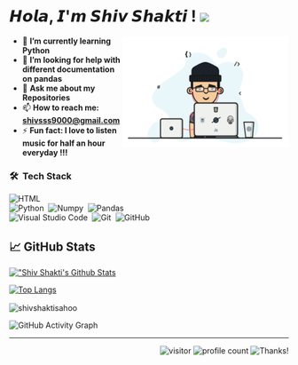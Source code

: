 # 𝙃𝙤𝙡𝙖, 𝙄'𝙢 𝙎𝙝𝙞𝙫 𝙎𝙝𝙖𝙠𝙩𝙞 !  <img src="https://media.giphy.com/media/hvRJCLFzcasrR4ia7z/giphy.gif" width="30px">
<img align = "right" alt="hai" src="https://github.com/shivshaktisahoo/shivshaktisahoo/blob/main/1_IRGHmiGsa16stedQvIaZfw.gif" width = "300" height = "200">
<!--
**shivshaktisahoo/shivshaktisahoo** is a ✨ _special_ ✨ repository because its `README.md` (this file) appears on your GitHub profile.

Here are some ideas to get you started:
-->
<!--
- 🔭 I’m currently working on ...
-->

- 🌱 <b>I’m currently learning Python</b>
- 🤔 <b> I’m looking for help with different documentation on pandas</b>
- 💬 <b>Ask me about my Repositories</b>
- 📫 <b>How to reach me: shivsss9000@gmail.com</b>
- ⚡ <b>Fun fact: I love to listen music for half an hour everyday !!!</b>

<!-- ///////////////////// START: TECH View //////////////////////////// -->

### 🛠 &nbsp;Tech Stack
![HTML](https://img.shields.io/badge/-HTML-05122A?style=flat&logo=HTML5)&nbsp;<br/>
![Python](https://img.shields.io/badge/-Python-05122A?style=flat&logo=python)&nbsp;
![Numpy](https://img.shields.io/badge/-Numpy-05122A?style=flat&logo=Numpy)&nbsp;
![Pandas](https://img.shields.io/badge/-Pandas-05122A?style=flat&logo=Pandas)&nbsp;<br/>
![Visual Studio Code](https://img.shields.io/badge/-Visual%20Studio%20Code-05122A?style=flat&logo=visual-studio-code&logoColor=007ACC)&nbsp;
![Git](https://img.shields.io/badge/-Git-05122A?style=flat&logo=git)&nbsp;
![GitHub](https://img.shields.io/badge/-GitHub-05122A?style=flat&logo=github)&nbsp;<br/>

<!-- ////////////////////////// END: TECH View  //////////////////////////-->

<!-- ////////////////////////// START: Stats View /////////////////////// -->
## &#x1f4c8; GitHub Stats

[!["Shiv Shakti's Github Stats](https://github-readme-stats.vercel.app/api?username=shivshaktisahoo&hide_border=true&hide_title=false&show_icons=true&include_all_commits=true&count_private=true&line_height=21&text_color=000&icon_color=000&bg_color=0,ea6161,ffc64d,fffc4d,52fa5a&theme=graywhite)](https://github.com/shivshaktisahoo/github-readme-stats)

[![Top Langs](https://github-readme-stats.vercel.app/api/top-langs/?username=shivshaktisahoo&hide=html&hide_title=false&hide_border=true&layout=compact&langs_count=6&exclude_repo=comp426,Redventures-Movie-Quotes&text_color=000&icon_color=fff&bg_color=0,52fa5a,4dfcff,c64dff&theme=graywhite)](https://github.com/shivshaktisahoo/github-readme-stats)

<!--
[!["Shiv Shakti's Github Stats](https://github-readme-stats.vercel.app/api?username=shivshaktisahoo&show_icons=true&theme=merko)](https://github.com/shivshaktisahoo/github-readme-stats)

[![Top Langs](https://github-readme-stats.vercel.app/api/top-langs/?username=shivshaktisahoo&layout=compact&theme=radical)](https://github.com/shivshaktisahoo/github-readme-stats)
-->


<p><img align="center" src="https://github-readme-streak-stats.herokuapp.com/?user=shivshaktisahoo&theme=radical" alt="shivshaktisahoo" /></p>                               
                                 
![GitHub Activity Graph](https://activity-graph.herokuapp.com/graph?username=shivshaktisahoo&bg_color=000000&color=4fff67&line=4fff67&point=ffffff&area=true&hide_border=true) 
<!-- ////////////////////////// END: Stats View /////////////////////// -->

<hr>
<div align="right">
  
![visitor](https://visitor-badge.glitch.me/badge?page_id=shivshaktisahoo) ![profile count](https://komarev.com/ghpvc/?username=shivshaktisahoo&color=red) ![Thanks!](https://img.shields.io/badge/Thanks%20for%20visiting-!-1EAEDB.svg)
  
</div>


